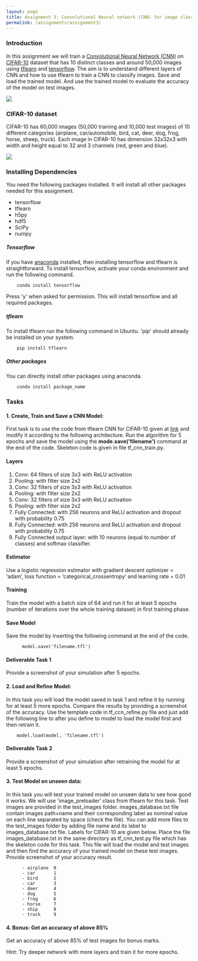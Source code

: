 ```yaml
---
layout: page
title: Assignment 3: Convolutional Neural network (CNN) for image classification
permalink: /assignments/assignment3/
---
```


### Introduction
In this assignment we will train a [Convolutional Neural Network (CNN)](http://cs231n.github.io/convolutional-networks/) on [CIFAR-10](https://www.cs.toronto.edu/~kriz/cifar.html) dataset that has 10 distinct classes and around 50,000 images using [tflearn](http://tflearn.org/) and [tensorflow](https://www.tensorflow.org/). The aim is to understand different layers of CNN and how to use tflearn to train a CNN to classify images. Save and load the trained model. And use the trained model to evaluate the accuracy of the model on test images.

<div class='fig figcenter'>
  <img src='/images/cnn.png'>
</div>

### CIFAR-10 dataset
CIFAR-10 has 60,000 images (50,000 training and 10,000 test images) of 10 different categories (airplane, car/automobile, bird, cat, deer, dog, frog, horse, sheep, truck). Each image in CIFAR-10 has dimension 32x32x3 with width and height equal to 32 and 3 channels (red, green and blue).

<div class='fig figcenter'>
  <img src='/images/cifar10.png'>
</div>

### Installing Dependencies
You need the following packages installed. It will install all other packages needed for this assignment.

- tensorflow
- tflearn
- h5py
- hdf5
- SciPy
- numpy

##### Tensorflow
If you have [anaconda](https://www.continuum.io/) installed, then installing tensorflow and tflearn is straightforward. To install tensorflow, activate your conda environment and run the following command.

        conda install tensorflow

Press 'y' when asked for permission. This will install tensorflow and all required packages.

##### tflearn
To install tflearn run the following command in Ubuntu. 'pip' should already be installed on your system.

        pip install tflearn

##### Other packages
You can directly install other packages using anaconda.

        conda install package_name


### Tasks
#### 1. Create, Train and Save a CNN Model:
First task is to use the code from tflearn CNN for CIFAR-10 given at [link](https://github.com/tflearn/tflearn/blob/master/examples/images/convnet_cifar10.py) and modify it according to the following architecture. Run the algorithm for 5 epochs and save the model using the **mode.save('filename')** command at the end of the code. Skeleton code is given in file tf_cnn_train.py.

#### Layers
  1. Conv: 64 filters of size 3x3 with ReLU activation
  2. Pooling: with filter size 2x2
  3. Conv: 32 filters of size 3x3 with ReLU activation
  4. Pooling: with filter size 2x2
  5. Conv: 32 filters of size 3x3 with ReLU activation
  6. Pooling: with filter size 2x2
  7. Fully Connected: with 256 neurons and ReLU activation and dropout with probability 0.75
  8. Fully Connected: with 256 neurons and ReLU activation and dropout with probability 0.75
  9. Fully Connected output layer: with 10 neurons (equal to number of classes) and softmax classifier.

#### Estimator
Use a logistic regression estimator with gradient descent optimizer = ‘adam’,  loss function =  ‘categorical_crossentropy’ and learning rate = 0.01

#### Training
Train the model with a batch size of 64 and run it for at least 5 epochs (number of iterations over the whole training dataset) in first training phase.

#### Save Model
Save the model by inserting the following command at the end of the code.

          model.save('filename.tfl')

#### Deliverable Task 1
Provide a screenshot of your simulation after 5 epochs.

#### 2. Load and Refine Model:
In this task you will load the model saved in task 1 and refine it by running for at least 5 more epochs. Compare the results by providing a screenshot of the accuracy. Use the template code in tf_ccn_refine.py file and just add the following line to after you define to model to load the model first and then retrain it.

        model.load(model, 'filename.tfl')

#### Deliverable Task 2
Provide a screenshot of your simulation after retraining the model for at least 5 epochs.


#### 3. Test Model on unseen data:
In this task you will test your trained model on unseen data to see how good it works. We will use 'image_preloader' class from tflearn for this task. Test images are provided in the test_images folder. images_database.txt file contain images path+name and their corresponding label as nominal value on each line separated by space (check the file). You can add more files to the test_images folder by adding file name and its label to images_database.txt file. Labels for CIFAR-10 are given below. Place the file images_database.txt in the same directory as tf_cnn_test.py file which has the skeleton code for this task.  This file will load the model and test images and then find the accuracy of your trained model on these test images. Provide screenshot of your accuracy result.

          - airplane  0
          - car       1
          - bird      2
          - car       3
          - deer      4
          - dog       5
          - frog      6
          - horse     7
          - ship      8
          - truck     9

#### 4. Bonus: Get an accuracy of above 85%
Get an accuracy of above 85% of test images for bonus marks.

Hint: Try deeper network with more layers and train it for more epochs.
